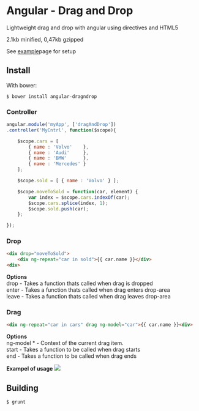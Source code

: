 Angular - Drag and Drop
=================

Lightweight drag and drop with angular using directives and HTML5

2.1kb minified, 0,47kb gzipped

See <a href="https://github.com/fisshy/angular-drag-drop/blob/master/example/index.html" alt="example">example</a>page for setup

Install
-------
With bower:

    $ bower install angular-dragndrop

</ul>

### Controller
```js
angular.module('myApp', ['dragAndDrop'])
.controller('MyCntrl', function($scope){

	$scope.cars = [ 
		{ name : 'Volvo' 	}, 
		{ name : 'Audi' 	}, 
		{ name : 'BMW' 		}, 
		{ name : 'Mercedes'	} 
	];

	$scope.sold = [ { name : 'Volvo' } ]; 

	$scope.moveToSold = function(car, element) {
		var index = $scope.cars.indexOf(car);
		$scope.cars.splice(index, 1);
		$scope.sold.push(car);
	};

});
```

### Drop
```html
<div drop="moveToSold">
	<div ng-repeat="car in sold">{{ car.name }}</div>
<div>
```

<b>Options</b><br>
drop  		- Takes a function thats called when drag is dropped<br/>
enter 		- Takes a function thats called when drag enters drop-area<br/>
leave 		- Takes a function thats called when drag leaves drop-area<br/>

    
### Drag
```html
<div ng-repeat="car in cars" drag ng-model="car">{{ car.name }}<div>
```

<b>Options</b><br>
ng-model  * - Context of the current drag item.<br/>
start 		- Takes a function to be called when drag starts<br />
end   		- Takes a function to be called when drag ends<br/>

<b>Exampel of usage</b>
<a target='_blank' href='http://imageshack.us/photo/my-images/268/angulardnd.png/'><img src='http://img268.imageshack.us/img268/4500/angulardnd.png' border='0'/></a><br></a>

Building
-------
	$ grunt
	